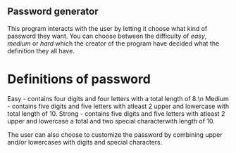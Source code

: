 ## Password generator

This program interacts with the user by letting it choose what kind of password they want. 
You can choose between the difficulty of _easy_, _medium_ or _hard_ which the creator of the program have decided what the definition they all have.

# Definitions of password
Easy - contains four digits and four letters with a total length of 8.\n
Medium - contains five digits and five letters with atleast 2 upper and lowercase with total length of 10.
Strong - contains five digits and five letters with atleast 2 upper and lowercase a total and two special characterwith length of 10.

The user can also choose to customize the password by combining upper and/or lowercases with digits and special characters.



